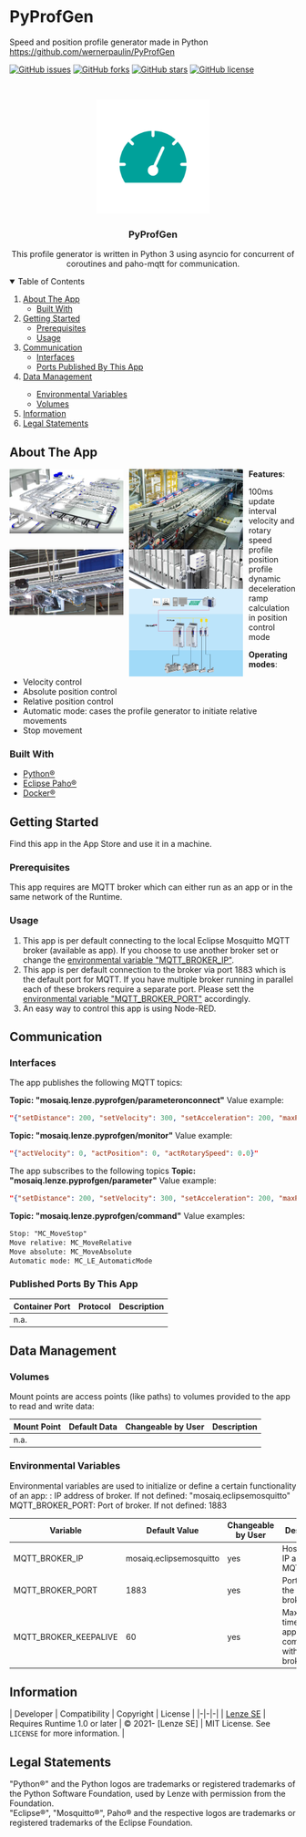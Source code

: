

# PyProfGen
 Speed and position profile generator made in Python
 https://github.com/wernerpaulin/PyProfGen

<!-- APP SHIELDS -->
[![GitHub issues](https://img.shields.io/github/issues/wernerpaulin/PyProfGen)](https://github.com/wernerpaulin/PyProfGen/issues)
[![GitHub forks](https://img.shields.io/github/forks/wernerpaulin/PyProfGen)](https://github.com/wernerpaulin/PyProfGen/network)
[![GitHub stars](https://img.shields.io/github/stars/wernerpaulin/PyProfGen)](https://github.com/wernerpaulin/PyProfGen/stargazers)
[![GitHub license](https://img.shields.io/github/license/wernerpaulin/PyProfGen)](https://github.com/wernerpaulin/PyProfGen/blob/main/LICENSE)


<!-- APP LOGO -->
<br />
<p align="center">
  <a href="https://github.com/wernerpaulin/PyProfGen">
    <img src="images/icon.png" alt="Logo" width="200" height="200">
  </a>

  <h3 align="center">PyProfGen</h3>

  <p align="center">
    This profile generator is written in Python 3 using asyncio for concurrent of coroutines and paho-mqtt for communication.
  </p>
</p>


<!-- TABLE OF CONTENTS -->
<details open="open">
  <summary>Table of Contents</summary>
  <ol>
    <li>
      <a href="#about-the-app">About The App</a>
      <ul>
        <li><a href="#built-with">Built With</a></li>
      </ul>
    </li>
    <li>
      <a href="#getting-started">Getting Started</a>
      <ul>
        <li><a href="#prerequisites">Prerequisites</a></li>
        <li><a href="#usage">Usage</a></li>
      </ul>
    </li>
    <li><a href="#communication">Communication</a>
      <ul>
        <li><a href="#interfaces">Interfaces</a></li>
        <li><a href="#published-ports">Ports Published By This App</a></li>
      </ul>
    </li>
    <li><a href="#data-management">Data Management</a></li>
      <ul>
        <li><a href="#environmental-variables">Environmental Variables</a></li>
        <li><a href="#volumes">Volumes</a></li>
      </ul>
    <li><a href="#information">Information</a></li>
    <li><a href="#legal-statemets">Legal Statements</a></li>
  </ol>
</details>

<!-- ABOUT THE APP -->
## About The App
<img src="images/gallery1.png" 
     alt="Gallery 1" 
     style="float:left; margin-right: 10px;" 
     width="200"/>
<img src="images/gallery2.png" 
     alt="Gallery 2" 
     style="float:left; margin-right: 10px;" 
     width="200"/>
<img src="images/gallery3.png" 
     alt="Gallery 3" 
     style="float:left; margin-right: 10px;" 
     width="200"/>
<img src="images/gallery4.png" 
     alt="Gallery 4" 
     style="float:left; margin-right: 10px;" 
     width="200"/>

**Features**:
* 100ms update interval 
* velocity and rotary speed profile
* position profile
* dynamic deceleration ramp calculation in position control mode

**Operating modes**:
* Velocity control
* Absolute position control
* Relative position control
* Automatic mode: cases the profile generator to initiate relative movements 
* Stop movement

### Built With
* [Python®](https://www.python.org/)
* [Eclipse Paho®](https://www.eclipse.org/paho/)
* [Docker®](https://www.docker.com/)


<!-- GETTING STARTED -->
## Getting Started

Find this app in the App Store and use it in a machine.

### Prerequisites

This app requires are MQTT broker which can either run as an app or in the same network of the Runtime.

### Usage
1. This app is per default connecting to the local Eclipse Mosquitto MQTT broker (available as app). If you choose to use another broker set or change the <a href="#environmental-variables">environmental variable "MQTT_BROKER_IP"</a>.
2. This app is per default connection to the broker via port 1883 which is the default port for MQTT. If you have multiple broker running in parallel each of these brokers require a separate port. Please sett the <a href="#environmental-variables">environmental variable "MQTT_BROKER_PORT"</a> accordingly.
3. An easy way to control this app is using Node-RED.


<!-- COMMUNICATION -->
## Communication
### Interfaces
The app publishes the following MQTT topics:

**Topic: "mosaiq.lenze.pyprofgen/parameteronconnect"**
Value example: 
```json
"{"setDistance": 200, "setVelocity": 300, "setAcceleration": 200, "maxPosition": 1000000000, "minPosition": -1000000000, "maxVelocity": 500, "maxAccleration": 1000.0, "maxMotorRotarySpeed": 2000.0, "automaticCycleStopTime": 1.0}"
```

**Topic: "mosaiq.lenze.pyprofgen/monitor"**
Value example: 
```json
"{"actVelocity": 0, "actPosition": 0, "actRotarySpeed": 0.0}"
```

The app subscribes to the following topics
**Topic: "mosaiq.lenze.pyprofgen/parameter"**
Value example: 
```json
"{"setDistance": 200, "setVelocity": 300, "setAcceleration": 200, "maxPosition": 1000000000, "minPosition": -1000000000, "maxVelocity": 500, "maxAccleration": 1000.0, "maxMotorRotarySpeed": 2000.0, "automaticCycleStopTime": 1.0}"
```

**Topic: "mosaiq.lenze.pyprofgen/command"**
Value examples:
```
Stop: "MC_MoveStop"
Move relative: MC_MoveRelative
Move absolute: MC_MoveAbsolute
Automatic mode: MC_LE_AutomaticMode
```

### Published Ports By This App
| Container Port | Protocol | Description |
| -------------- | -------- | ----------- |
| n.a. | | |


<!-- DATA MANAGEMENT -->
## Data Management

### Volumes
Mount points are access points (like paths) to volumes provided to the app to read and write data:

| Mount Point | Default Data | Changeable by User | Description | 
| -------- | ------------- | ------------------ | ----------- |
| n.a. | | |


### Environmental Variables
Environmental variables are used to initialize or define a certain functionality of an app:
: IP address of broker. If not defined: "mosaiq.eclipsemosquitto"
MQTT_BROKER_PORT: Port of broker. If not defined: 1883

| Variable | Default Value | Changeable by User | Description | 
| -------- | ------------- | ------------------ | ----------- |
| MQTT_BROKER_IP | mosaiq.eclipsemosquitto | yes | Hostname or IP address of MQTT broker | 
| MQTT_BROKER_PORT | 1883 | yes | Port used by the MQTT broker |
| MQTT_BROKER_KEEPALIVE | 60 | yes | Maximum time that this app does not communicate with the broker |



<!-- INFORMATION -->
## Information
| Developer | Compatibility | Copyright | License |
|-|-|-|
| [Lenze SE](https://www.lenze.com/) | Requires Runtime 1.0 or later | © 2021- [Lenze SE] | MIT License. See `LICENSE` for more information. |


## Legal Statements
"Python®" and the Python logos are trademarks or registered trademarks of the Python Software Foundation, used by Lenze with permission from the Foundation.
<br />
"Eclipse®", "Mosquitto®", Paho® and the respective logos are trademarks or registered trademarks of the Eclipse Foundation.

